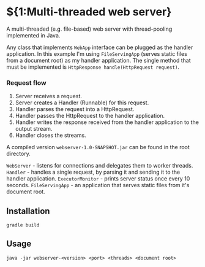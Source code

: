 # ${1:Multi-threaded web server}
A multi-threaded (e.g. file-based) web server with thread-pooling
implemented in Java.

Any class that implements `WebApp` interface can be plugged as the handler application. In this example
I'm using `FileServingApp` (serves static files from a document root) as my handler application. The single method
that must be implemented is `HttpResponse handle(HttpRequest request)`.

### Request flow
1. Server receives a request.
2. Server creates a Handler (Runnable) for this request.
2. Handler parses the request into a HttpRequest.
3. Handler passes the HttpRequest to the handler application.
4. Handler writes the response received from the handler application to the output stream.
5. Handler closes the streams.

A compiled version `webserver-1.0-SNAPSHOT.jar` can be found in the root directory.
 
`WebServer` - listens for connections and delegates them to worker threads.
`Handler` - handles a single request, by parsing it and sending it to the handler application.
`ExecutorMonitor` - prints server status once every 10 seconds.
`FileServingApp` - an application that serves static files from it's document root.

## Installation
`gradle build`
## Usage
`java -jar webserver-<version> <port> <threads> <document root>`